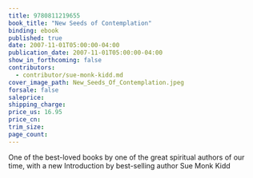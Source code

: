 ```yaml
---
title: 9780811219655
book_title: "New Seeds of Contemplation"
binding: ebook
published: true
date: 2007-11-01T05:00:00-04:00
publication_date: 2007-11-01T05:00:00-04:00
show_in_forthcoming: false
contributors:
  - contributor/sue-monk-kidd.md
cover_image_path: New_Seeds_Of_Contemplation.jpeg
forsale: false
saleprice:
shipping_charge:
price_us: 16.95
price_cn:
trim_size:
page_count:
---
```

One of the best-loved books by one of the great spiritual authors of our time, with a new Introduction by best-selling author Sue Monk Kidd

